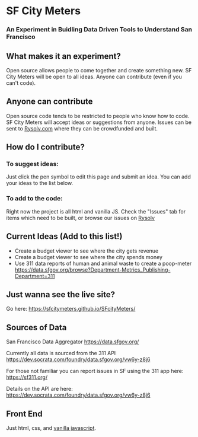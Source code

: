 # SF City Meters 
### An Experiment in Buidling Data Driven Tools to Understand San Francisco

## What makes it an experiment? 
Open source allows people to come together and create something new.
SF City Meters will be open to all ideas. 
Anyone can contribute (even if you can't code).

## Anyone can contribute
Open source code tends to be restricted to people who know how to code.
SF City Meters will accept ideas or suggestions from anyone. Issues can be sent to <a href="https://rysolv.com" title="Rysolv.com Fund Open Source Issues">Rysolv.com</a> where they can be crowdfunded and built.

## How do I contribute? 
### To suggest ideas:
Just click the pen symbol to edit this page and submit an idea. You can add your ideas to the list below.
### To add to the code: 
Right now the project is all html and vanilla JS. Check the "Issues" tab for items which need to be built, or browse our issues on <a href="https://rysolv.com/repos/detail/7f5537b7-fe09-4491-856e-000df7189484">Rysolv</a>

## Current Ideas (Add to this list!)
- Create a budget viewer to see where the city gets revenue
- Create a budget viewer to see where the city spends money
- Use 311 data reports of human and animal waste to create a poop-meter
https://data.sfgov.org/browse?Department-Metrics_Publishing-Department=311

## Just wanna see the live site? 
Go here: https://sfcitymeters.github.io/SFcityMeters/

## Sources of Data
San Francisco Data Aggregator
https://data.sfgov.org/

Currently all data is sourced from the 311 API
https://dev.socrata.com/foundry/data.sfgov.org/vw6y-z8j6

For those not familiar you can report issues in SF using the 311 app here:
https://sf311.org/

Details on the API are here: 
https://dev.socrata.com/foundry/data.sfgov.org/vw6y-z8j6


## Front End
Just html, css, and <a href="http://vanilla-js.com/">vanilla javascript</a>.


